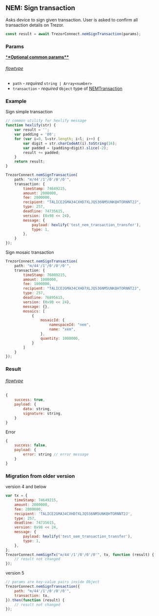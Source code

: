 ## NEM: Sign transaction

Asks device to sign given transaction. User is asked to confirm all transaction
details on Trezor.

```javascript
const result = await TrezorConnect.nemSignTransaction(params);
```

### Params

[\***\*Optional common params\*\***](commonParams.md)

###### [flowtype](../../src/js/types/params.js#L114-L117)

-   `path` - _required_ `string | Array<number>`
-   `transaction` - _required_ `Object` type of [NEMTransaction](../../src/js/types/nem.js#L41)

### Example

Sign simple transaction

```javascript
// common utility for hexlify message
function hexlify(str) {
    var result = '';
    var padding = '00';
    for (var i=0, l=str.length; i<l; i++) {
        var digit = str.charCodeAt(i).toString(16);
        var padded = (padding+digit).slice(-2);
        result += padded;
    }
    return result;
}

TrezorConnect.nemSignTransaction(
    path: "m/44'/1'/0'/0'/0'",
    transaction: {
        timeStamp: 74649215,
        amount: 2000000,
        fee: 2000000,
        recipient: "TALICE2GMA34CXHD7XLJQ536NM5UNKQHTORNNT2J",
        type: 257,
        deadline: 74735615,
        version: (0x98 << 24),
        message: {
            payload: hexlify('test_nem_transaction_transfer'),
            type: 1,
        },
    }
});
```

Sign mosaic transaction

```javascript
TrezorConnect.nemSignTransaction(
    path: "m/44'/1'/0'/0'/0'",
    transaction: {
        timeStamp: 76809215,
        amount: 1000000,
        fee: 1000000,
        recipient: "TALICE2GMA34CXHD7XLJQ536NM5UNKQHTORNNT2J",
        type: 257,
        deadline: 76895615,
        version: (0x98 << 24),
        message: {},
        mosaics: [
            {
                mosaicId: {
                    namespaceId: "nem",
                    name: "xem",
                },
                quantity: 1000000,
            }
        ]
    }
});
```

### Result

###### [flowtype](../../src/js/types/response.js#L271-L274)

```javascript
{
    success: true,
    payload: {
        data: string,
        signature: string,
    }
}
```

Error

```javascript
{
    success: false,
    payload: {
        error: string // error message
    }
}
```

### Migration from older version

version 4 and below

```javascript
var tx = {
    timeStamp: 74649215,
    amount: 2000000,
    fee: 2000000,
    recipient: 'TALICE2GMA34CXHD7XLJQ536NM5UNKQHTORNNT2J',
    type: 257,
    deadline: 74735615,
    version: 0x98 << 24,
    message: {
        payload: hexlify('test_nem_transaction_transfer'),
        type: 1,
    },
};
TrezorConnect.nemSignTx("m/44'/1'/0'/0'/0'", tx, function (result) {
    // result not changed
});
```

version 5

```javascript
// params are key-value pairs inside Object
TrezorConnect.nemSignTransaction({
    path: "m/44'/1'/0'/0'/0'",
    transaction: tx,
}).then(function (result) {
    // result not changed
});
```
